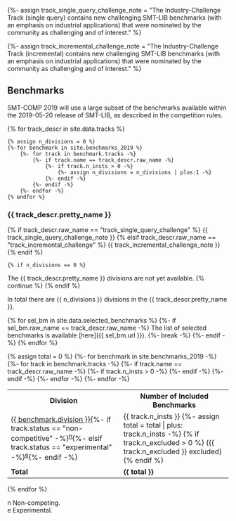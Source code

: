{%- assign track_single_query_challenge_note = "The Industry-Challenge
Track (single query) contains new challenging SMT-LIB benchmarks (with
an emphasis on industrial applications) that were nominated by the
community as challenging and of interest." %}

{%- assign track_incremental_challenge_note = "The Industry-Challenge
Track (incremental) contains new challenging SMT-LIB benchmarks (with an
emphasis on industrial applications) that were nominated by the
community as challenging and of interest." %}

## Benchmarks
SMT-COMP 2019 will use a large subset of the benchmarks available within
the 2019-05-20 release of SMT-LIB, as described in the competition
rules.

{% for track_descr in site.data.tracks %}

    {% assign n_divisions = 0 %}
    {%-for benchmark in site.benchmarks_2019 %}
        {%- for track in benchmark.tracks -%}
            {%- if track.name == track_descr.raw_name -%}
                {%- if track.n_insts > 0 -%}
                    {%- assign n_divisions = n_divisions | plus:1 -%}
                {%- endif -%}
            {%- endif -%}
        {%- endfor -%}
    {% endfor %}

### {{ track_descr.pretty_name }}

{% if track_descr.raw_name == "track_single_query_challenge" %}
{{ track_single_query_challenge_note }}
{% elsif track_descr.raw_name == "track_incremental_challenge" %}
{{ track_incremental_challenge_note }}
{% endif %}

    {% if n_divisions == 0 %}
The {{ track_descr.pretty_name }} divisions are not yet available.
        {% continue %}
    {% endif %}


In total there are
{{ n_divisions }} divisions in the {{ track_descr.pretty_name }}.

{% for sel_bm in site.data.selected_benchmarks %}
    {%- if sel_bm.raw_name == track_descr.raw_name -%}
The list of selected benchmarks is available [here]({{ sel_bm.url }}).
        {%- break -%}
    {%- endif -%}
{% endfor %}

<table>
<tr>
<th>Division</th>
<th>Number of Included Benchmarks</th>
</tr>
    {% assign total = 0 %}
    {%- for benchmark in site.benchmarks_2019 -%}
        {%- for track in benchmark.tracks -%}
            {%- if track.name == track_descr.raw_name -%}
                {%- if track.n_insts > 0 -%}
<tr {% if track.status == "non-competitive" %} class = "noncompeting" {% endif %}>
<td><a href="{{ benchmark.url }}">{{ benchmark.division }}</a>{%- if
track.status == "non-competitive" -%}<sup><a href="#nc">n</a></sup>{%-
elsif track.status == "experimental" -%}<sup><a href="#ec">e</a></sup>{%-
endif -%}</td>
<td>{{ track.n_insts }}
                    {%- assign total = total | plus: track.n_insts -%}
                    {% if track.n_excluded > 0 %}
({{ track.n_excluded }} excluded)
                    {% endif %}
</td>
</tr>
                {%- endif -%}
            {%- endif -%}
        {%- endfor -%}
    {%- endfor -%}
<tr>
<td>
<b>Total</b>
</td>
<td>
<b>{{ total }}</b>
</td>
</tr>
</table>

{% endfor %}

<p>
  <span id="nc">
    n Non-competing.
  </span><br/>
  <span id="ec">
    e Experimental.
  </span><br/>
</p>


